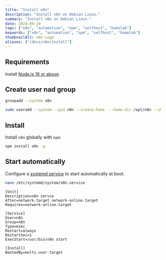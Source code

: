 ```yaml
---
title: "Install n8n"
description: "Install n8n on Debian Linux."
summary: "Install n8n on Debian Linux."
date: 2024-04-19
tags: ["n8n", "automation", "npm", "selfhost", "homelab"]
keywords: ["n8n", "automation", "npm", "selfhost", "homelab"]
thumbnailAlt: n8n Logo
aliases: ["/docs/n8n/install"]
---
```


## Requirements

Install [Node.js 18 or above](../nodejs/install/).

## Create user nad group

```bash
groupadd --system n8n
```

```bash
sudo useradd --system --gid n8n --create-home  --home-dir /opt/n8n --shell /usr/sbin/nologin n8n
```

## Install

Install `n8n` globally with `npm`:

```bash
npm install n8n -g
```

## Start automatically

Configure a [systemd service](../systemd/service-unit-configuration/) to start automatically at boot.

```bash
nano /etc/systemd/system/n8n.service
```

```systemd
[Unit]
Description=n8n servce
After=network.target network-online.target
Requires=network-online.target

[Service]
User=n8n
Group=n8n
Type=exec
Restart=always
RestartSec=1
ExecStart=/usr/bin/n8n start

[Install]
WantedBy=multi-user.target
```
